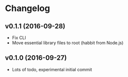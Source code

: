 # Changelog

## v0.1.1 (2016-09-28)

* Fix CLI
* Move essential library files to root (habbit from Node.js)

## v0.1.0 (2016-09-27)

* Lots of todo, experimental initial commit